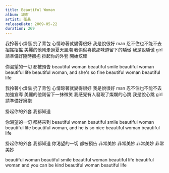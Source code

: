 ```yaml
---
title: Beautiful Woman
album: 城市
artist: 张悬
releaseDate: 2009-05-22
duration: 269
---
```

我拎著小煩惱 扔了背包
心情晾著就變得很好
我是說很好 man
忍不住也不能不去招搖招搖
美麗的他剛走過夏天風潮
我偷偷喜歡那味道留下的驕傲
我是說驕傲 girl
請準備好隨時擁抱
掛起你的外套 開始炫耀

你渴望的一切 都被預告
beautiful woman beautiful smile
beautiful woman beautiful life
beautiful woman, and she's so fine
beautiful woman beautiful life

我拎著小煩惱 扔了背包
心情晾著就變得很好
我是說很好 man
忍不住也不能不去加強宣導
美麗的他剛留下一抹微笑
我感覺有人發現了燦爛的心跳
我是說心跳 girl
請準備好擁抱

掛起你的外套 我都知道

你渴望的一切 都將來到
beautiful woman beautiful smile
beautiful woman beautiful life
beautiful woman, and he is so nice
beautiful woman beautiful life

掛起你的外套 我都知道
你渴望的一切 都被預告
非常美妙 非常美妙
非常美妙 非常美妙

beautiful woman beautiful smile
beautiful woman beautiful life
beautiful woman
and you can be kind
beautiful woman beautiful life